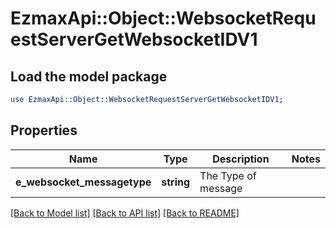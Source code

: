 # EzmaxApi::Object::WebsocketRequestServerGetWebsocketIDV1

## Load the model package
```perl
use EzmaxApi::Object::WebsocketRequestServerGetWebsocketIDV1;
```

## Properties
Name | Type | Description | Notes
------------ | ------------- | ------------- | -------------
**e_websocket_messagetype** | **string** | The Type of message | 

[[Back to Model list]](../README.md#documentation-for-models) [[Back to API list]](../README.md#documentation-for-api-endpoints) [[Back to README]](../README.md)


